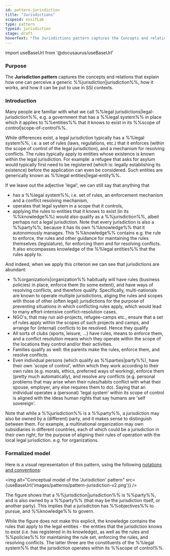 ```yaml
---
id: pattern-jurisdiction
title: "Jurisdictions"
scopeid: essifLab
type: pattern
typeid: jurisdiction
stage: draft
hoverText: "The Jurisdictions pattern captures the Concepts and relations that explain what a generic Jurisdiction consists of, and relates it to Parties and Legal Entities."
---
```


import useBaseUrl from '@docusaurus/useBaseUrl'

### Purpose
The **Jurisdiction pattern** captures the concepts and relations that explain how one can perceive a generic %%jurisdiction|jurisdiction%%, how it works, and how it can be put to use in SSI contexts.

### Introduction
Many people are familiar with what we call %%legal jurisdictions|legal-jurisdiction%%, e.g. a government that has a %%legal system%% in place which it applies to %%entities%% that it knows to exist in its %%scope of control|scope-of-control%%.

While differences exist, a legal jurisdiction typically has a %%legal system%%, i.e. a set of rules (laws, regulations, etc.) that it enforces (within the scope of control of the legal jurisdiction), and a mechanism for resolving conflicts. The rules typically apply to entities whose existence is known within the legal jurisdiction. For example: a refugee that asks for asylum would typically first need to be registered (which is: legally establishing its existence) before the application can even be considered. Such entities are generically known as %%legal entities|legal-entity%%.

If we leave out the adjective 'legal', we can still say that anything that 
- has a %%legal system%%, i.e. set of rules, an enforcement mechanism and a conflict resolving mechanism, 
- operates that legal system in a scope that it controls,
- applying the rules to entities that it knows to exist (in its %%knowledge%%)
would also qualify as a %%jurisdiction%%, albeit perhaps not a legal jurisdiction. Note that every jurisdiction is also a %%party%%, because it has its own %%knowledge%% that it autonomously manages. This %%knowledge%% contains e.g. the rule to enforce, the rules and other guidance for maintaining the rules themselves (legislature), for enforcing them and for resolving conflicts. It also encompasses knowledge of the %%legal entities%% that the rules apply to.

And indeed, when we apply this criterion we can see that jurisdictions are abundant:
- %%organizations|organization%% habitually will have rules (business policies) in place, enforce them (to some extent), and have ways of resolving conflicts, and therefore qualify. Specifically, multi-nationals are known to operate multiple jurisdictions, aliging the rules and scopes with those of other (often legal) jurisdictions for the purpose of preventing situations in which conflicting rules apply, which would lead to many effort-intensive conflict-resolution cases.
- NGO's, that may run aid-projects, refugee-camps etc., ensure that a set of rules apply within the scopes of such projects and camps, and arrange for (internal) conflicts to be resolved. Hence they qualify
- All sorts of clubs (sports, leisure, ...) have rules, means to enforce them, and a conflict resolution means which they operate within the scope of the locations they control and/or their activities. 
- Families qualify as well: the parents make the rules, enforce them, and resolve conflicts.
- Even individual persons (which qualify as %%parties|party%%), have their own 'scope of control', within which they work according to their own rules (e.g. morals, ethics, preferred ways of working), enforce them (pretty much automatically), and resolve any conflicts (e.g. personal problems that may arise when their rules/habits conflict with what their spouse, employer, any else requires them to do). Saying that an individual operates a (personal) 'legal system' within its scope of control is aligned with the ideas human rights that say humans are 'self sovereign'.

Note that while a %%jurisdiction%% is a %%party%%, a jurisdiction may also be owned by a (different) party, and it makes sense to distinguish between them. For example, a multinational organization may own subsidiaries in different countries, each of which could be a jurisdiction in their own right, for the purpose of aligning their rules of operation with the local legal jurisdiction. e.g. for organizations.

### Formalized model
Here is a visual representation of this pattern, using the following [notations and conventions](../notations-and-conventions#pattern-diagram-notations):

<img
  alt="Conceptual model of the 'Jurisdiction' pattern"
  src={useBaseUrl('images/patterns/pattern-jurisdiction-v2.png')}
/>

The figure shows that a %%jurisdiction|jurisdiction%% is %%party%%, and is also owned by a %%party%% (that may be the jurisdiction itself, or another party). This implies that a jurisdiction has %%objectives%% to pursue, and %%knowledge%% to govern.

While the figure does not make this explicit, the knowledge contains the rules that apply to the legal entities - the entities that the jurisdiction knows to exist (i.e. has registered in its knowledge), as well as the rules and %%policies%% for maintaining the rule set, enforcing the rules, and resolving conflicts. The latter three are the constituents of the %%legal system%% that the jurisdiction operates within its %%scope of control%%.